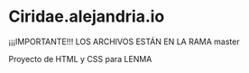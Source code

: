 # Ciridae.alejandria.io

¡¡¡IMPORTANTE!!! LOS ARCHIVOS ESTÁN EN LA RAMA master

Proyecto de HTML y CSS para LENMA
